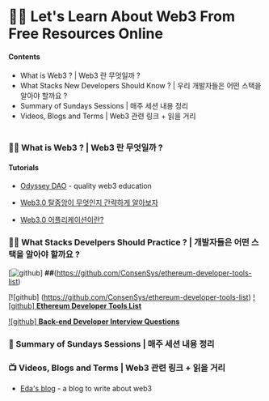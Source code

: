 # 👩‍🎤 Let's Learn About Web3 From Free Resources Online

#### Contents
- What is Web3 ?  | Web3 란 무엇일까 ?
- What Stacks New Developers Should Know ? | 우리 개발자들은 어떤 스택을 알아야 할까요 ?
- Summary of Sundays Sessions | 매주 세션 내용 정리
- Videos, Blogs and Terms | Web3 관련 링크 + 읽을 거리 <!-- (#Videos-and-Terms) -->
</br></br>

### 🧙‍♂️ What is Web3 ? | Web3 란 무엇일까 ?
#### Tutorials
* [Odyssey DAO](https://www.odysseydao.com/) - quality web3 education

* [Web3.0 탈중앙이 무엇인지 간략하게 알아보자](https://medium.com/coineasy/web3-0-dapp%EC%9D%98-%EA%B5%AC%EC%A1%B0-web3-0-%ED%83%88%EC%A4%91%EC%95%99-%EC%9D%B4-%EB%8F%84%EB%8C%80%EC%B2%B4-%EB%AC%B4%EC%97%87%EC%9D%B8%EC%A7%80-%EA%B8%B0%EC%88%A0%EC%A0%81%EC%9C%BC%EB%A1%9C-%EA%B0%84%EB%9E%B5%ED%95%98%EA%B2%8C-%EC%95%8C%EC%95%84%EB%B3%B4%EC%9E%90-a37f0a5f8511)
* [Web3.0 어플리케이션이란?](https://talken.io/tokens/GraphToken/forum/post/332838)


### 🏋️‍♀️ What Stacks Develpers Should Practice ? | 개발자들은 어떤 스택을 알아야 할까요 ?

[![github](https://cloud.githubusercontent.com/assets/17016297/18839843/0e06a67a-83d2-11e6-993a-b35a182500e0.png)] **##**(https://github.com/ConsenSys/ethereum-developer-tools-list)


   [![github]       (https://github.com/ConsenSys/ethereum-developer-tools-list)
[![github] **Ethereum Developer Tools List**](https://github.com/ConsenSys/ethereum-developer-tools-list)  <!-- - A guide to available tools and platforms for developing on Ethereum.-->
  
[![github] **Back-end Developer Interview Questions**](https://github.com/arialdomartini/Back-End-Developer-Interview-Questions)


### 🍔 Summary of Sundays Sessions | 매주 세션 내용 정리




### 📺 Videos, Blogs and Terms | Web3 관련 링크 + 읽을 거리
* [Eda's blog](https://eda.hashnode.dev/) - a blog to write about web3

